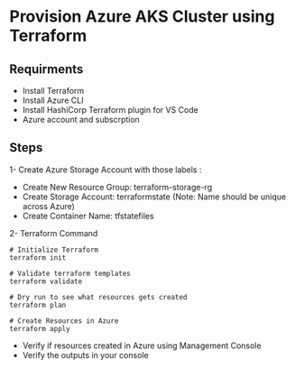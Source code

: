 # Provision Azure AKS Cluster using Terraform 

## Requirments 

 - Install Terraform 
 - Install Azure CLI
 - Install HashiCorp Terraform plugin for VS Code
 - Azure account and subscrption


## Steps 
1- Create Azure Storage Account with those labels :

 - Create New Resource Group: terraform-storage-rg
 - Create Storage Account: terraformstate (Note: Name should be unique across Azure)
 - Create Container Name: tfstatefiles

2- Terraform Command

```
# Initialize Terraform
terraform init

# Validate terraform templates
terraform validate

# Dry run to see what resources gets created
terraform plan

# Create Resources in Azure
terraform apply
```
- Verify if resources created in Azure using Management Console
- Verify the outputs in your console 
